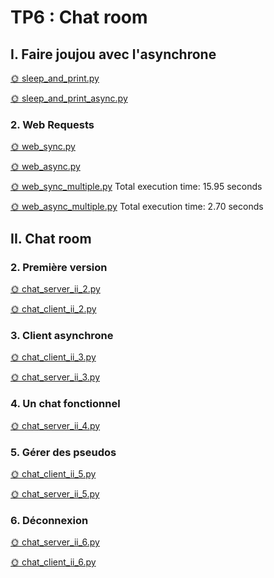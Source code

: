 # TP6 : Chat room
## I. Faire joujou avec l'asynchrone
[🌞 sleep_and_print.py](/TP6/py/sleep_and_print.py)

[🌞 sleep_and_print_async.py](/TP6/py/sleep_and_print_async.py)

### 2. Web Requests
[🌞 web_sync.py](/TP6/py/web_sync.py)

[🌞 web_async.py](/TP6/py/web_async.py)

[🌞 web_sync_multiple.py](/TP6/py/web_sync_multiple.py)
Total execution time: 15.95 seconds

[🌞 web_async_multiple.py](/TP6/py/web_async_multiple.py)
Total execution time: 2.70 seconds

## II. Chat room
### 2. Première version
[🌞 chat_server_ii_2.py](/TP6/py/chat_server_ii_2.py)

[🌞 chat_client_ii_2.py](/TP6/py/chat_client_ii_2.py)

### 3. Client asynchrone
[🌞 chat_client_ii_3.py](/TP6/py/chat_client_ii_3.py)

[🌞 chat_server_ii_3.py](/TP6/py/chat_server_ii_3.py)

### 4. Un chat fonctionnel
[🌞 chat_server_ii_4.py](/TP6/py/chat_server_ii_4.py)

### 5. Gérer des pseudos
[🌞 chat_client_ii_5.py](/TP6/py/chat_client_ii_5.py)

[🌞 chat_server_ii_5.py](/TP6/py/chat_server_ii_5.py)

### 6. Déconnexion
[🌞 chat_server_ii_6.py](/TP6/py/chat_server_ii_6.py)

[🌞 chat_client_ii_6.py](/TP6/py/chat_client_ii_6.py)